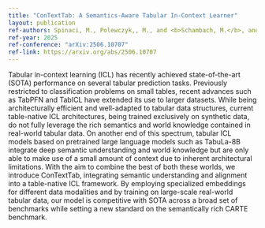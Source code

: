 ```yaml
---
title: "ConTextTab: A Semantics-Aware Tabular In-Context Learner"
layout: publication
ref-authors: Spinaci, M., Polewczyk,, M., and <b>Schambach, M.</b>, and Thelin, S.
ref-year: 2025
ref-conference: "arXiv:2506.10707"
ref-link: https://arxiv.org/abs/2506.10707
---
```


Tabular in-context learning (ICL) has recently achieved state-of-the-art (SOTA) performance on several tabular prediction tasks. Previously restricted to classification problems on small tables, recent advances such as TabPFN and TabICL have extended its use to larger datasets. While being architecturally efficient and well-adapted to tabular data structures, current table-native ICL architectures, being trained exclusively on synthetic data, do not fully leverage the rich semantics and world knowledge contained in real-world tabular data. On another end of this spectrum, tabular ICL models based on pretrained large language models such as TabuLa-8B integrate deep semantic understanding and world knowledge but are only able to make use of a small amount of context due to inherent architectural limitations. With the aim to combine the best of both these worlds, we introduce ConTextTab, integrating semantic understanding and alignment into a table-native ICL framework. By employing specialized embeddings for different data modalities and by training on large-scale real-world tabular data, our model is competitive with SOTA across a broad set of benchmarks while setting a new standard on the semantically rich CARTE benchmark.
